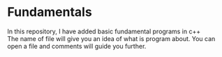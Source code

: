 # Fundamentals
In this repository, I have added basic fundamental programs in c++<br>
The name of file will give you an idea of what is program about. You can open a file and comments will guide you further.
